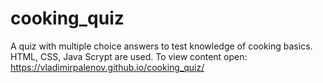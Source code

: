 # cooking_quiz
A quiz with multiple choice answers to test knowledge of cooking basics.
HTML, CSS, Java Scrypt are used.
To view content open: https://vladimirpalenov.github.io/cooking_quiz/

